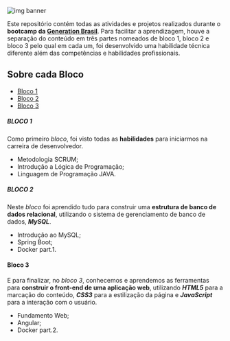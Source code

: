 ![img banner](https://i.imgur.com/nPXv75w.png)

Este repositório contém todas as atividades e projetos realizados durante o **bootcamp da [Generation Brasil](https://brazil.generation.org)**.
Para facilitar a aprendizagem, houve a separação do conteúdo em três partes nomeados de bloco 1, bloco 2 e bloco 3 pelo qual em cada um, foi desenvolvido uma habilidade técnica diferente além das competências e habilidades profissionais.  

## Sobre cada Bloco 

* [Bloco 1](https://github.com/marianac-campos/bootcamp_generation/tree/main/Bloco1)
* [Bloco 2](https://github.com/marianac-campos/bootcamp_generation/tree/main/Bloco2)
* [Bloco 3](https://github.com/marianac-campos/bootcamp_generation/tree/main/Bloco3)

##### BLOCO 1
Como primeiro *bloco*, foi visto todas as **habilidades** para iniciarmos na carreira de desenvolvedor. 
- Metodologia SCRUM;
- Introdução a Lógica de Programação;
- Linguagem de Programação JAVA.

##### BLOCO 2
Neste *bloco* foi aprendido tudo para construir uma **estrutura de banco de dados relacional**, utilizando o sistema de gerenciamento de banco de dados, ***MySQL***.
- Introdução ao MySQL;
- Spring Boot;
- Docker part.1.

#### Bloco 3
E para finalizar, no *bloco 3*, conhecemos e aprendemos as ferramentas para **construir o front-end de uma aplicação web**, utilizando ***HTML5*** para a marcação do conteúdo, ***CSS3*** para a estilização da página e ***JavaScript*** para a interação com o usuário.
- Fundamento Web;
- Angular;
- Docker part.2.
